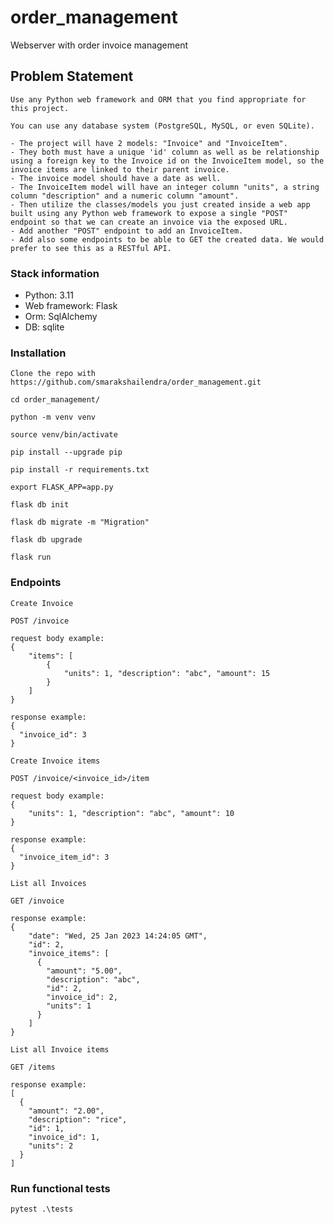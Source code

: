 # order_management
Webserver with order invoice management

## Problem Statement 

```
Use any Python web framework and ORM that you find appropriate for this project. 

You can use any database system (PostgreSQL, MySQL, or even SQLite).

- The project will have 2 models: "Invoice" and "InvoiceItem". 
- They both must have a unique 'id' column as well as be relationship using a foreign key to the Invoice id on the InvoiceItem model, so the invoice items are linked to their parent invoice. 
- The invoice model should have a date as well. 
- The InvoiceItem model will have an integer column "units", a string column "description" and a numeric column "amount".
- Then utilize the classes/models you just created inside a web app built using any Python web framework to expose a single "POST" endpoint so that we can create an invoice via the exposed URL. 
- Add another "POST" endpoint to add an InvoiceItem. 
- Add also some endpoints to be able to GET the created data. We would prefer to see this as a RESTful API.
```

### Stack information
- Python: 3.11
- Web framework: Flask
- Orm: SqlAlchemy
- DB: sqlite

### Installation

```
Clone the repo with https://github.com/smarakshailendra/order_management.git
```
```
cd order_management/
```
```
python -m venv venv
```
```
source venv/bin/activate
```
```
pip install --upgrade pip
```
```
pip install -r requirements.txt
```
```
export FLASK_APP=app.py
```
```
flask db init
```
```
flask db migrate -m "Migration"
```
```
flask db upgrade
```
```
flask run
```

### Endpoints
```
Create Invoice

POST /invoice

request body example:
{
    "items": [
        {
            "units": 1, "description": "abc", "amount": 15
        }
    ]
}

response example:
{
  "invoice_id": 3
}
```
```
Create Invoice items

POST /invoice/<invoice_id>/item

request body example:
{
    "units": 1, "description": "abc", "amount": 10
}

response example:
{
  "invoice_item_id": 3
}
```
```
List all Invoices

GET /invoice

response example:
{
    "date": "Wed, 25 Jan 2023 14:24:05 GMT",
    "id": 2,
    "invoice_items": [
      {
        "amount": "5.00",
        "description": "abc",
        "id": 2,
        "invoice_id": 2,
        "units": 1
      }
    ]
}
```

```
List all Invoice items

GET /items

response example:
[
  {
    "amount": "2.00",
    "description": "rice",
    "id": 1,
    "invoice_id": 1,
    "units": 2
  }
]
```

### Run functional tests

```
pytest .\tests
```